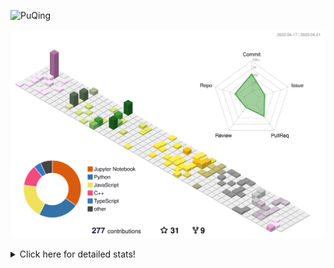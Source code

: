 ![PuQing](https://user-images.githubusercontent.com/27223114/171565019-9a56fae6-b08b-421f-99db-7e830da42371.png)

![](./profile-3d-contrib/profile-season-animate.svg)

<details>
<summary>Click here for detailed stats!</summary>

<!--START_SECTION:waka-->
![Lines of code](https://img.shields.io/badge/From%20Hello%20World%20I%27ve%20Written-661.9%20thousand%20lines%20of%20code-blue)

**🐱 My GitHub Data** 

> 📦 242.4 kB Used in GitHub's Storage 
 > 
> 🏆 68 Contributions in the Year 2023
 > 
> 🚫 Not Opted to Hire
 > 
> 📜 25 Public Repositories 
 > 
> 🔑 27 Private Repositories 
 > 
**I'm an Early 🐤** 

```text
🌞 Morning                171 commits         ████░░░░░░░░░░░░░░░░░░░░░   17.22 % 
🌆 Daytime                456 commits         ███████████░░░░░░░░░░░░░░   45.92 % 
🌃 Evening                145 commits         ████░░░░░░░░░░░░░░░░░░░░░   14.60 % 
🌙 Night                  221 commits         ██████░░░░░░░░░░░░░░░░░░░   22.26 % 
```


📊 **This Week I Spent My Time On** 

```text
💬 Programming Languages: 
C                        7 hrs 52 mins       ████████████████░░░░░░░░░   62.00 % 
Python                   2 hrs 1 min         ████░░░░░░░░░░░░░░░░░░░░░   15.95 % 
Jupyter Notebook         1 hr 47 mins        ████░░░░░░░░░░░░░░░░░░░░░   14.08 % 
PowerShell               20 mins             █░░░░░░░░░░░░░░░░░░░░░░░░   02.70 % 
JSON                     17 mins             █░░░░░░░░░░░░░░░░░░░░░░░░   02.26 % 

🔥 Editors: 
VS Code                  9 hrs 25 mins       ███████████████████░░░░░░   74.21 % 
DataSpell                1 hr 47 mins        ████░░░░░░░░░░░░░░░░░░░░░   14.11 % 
PyCharm                  1 hr 29 mins        ███░░░░░░░░░░░░░░░░░░░░░░   11.68 % 

💻 Operating System: 
Windows                  9 hrs 33 mins       ███████████████████░░░░░░   75.19 % 
WSL                      3 hrs 8 mins        ██████░░░░░░░░░░░░░░░░░░░   24.65 % 
Linux                    1 min               ░░░░░░░░░░░░░░░░░░░░░░░░░   00.16 % 
```


<!--END_SECTION:waka-->
</details>
